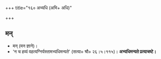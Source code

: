 +++
title="१६० अभ्यधि (अभि+ अधि)"

+++

## मन्
- मन् (मन ज्ञाने)।
- 'न च हव्यं वहत्यग्निर्यस्तामभ्यधिमन्यते' (सत्या० श्रौ० २६।५।११५)। **अभ्यधिमन्यते प्रत्याचष्टे।**
